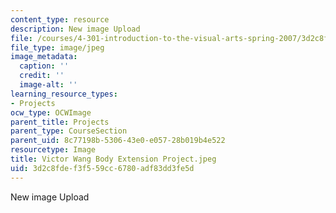 ```yaml
---
content_type: resource
description: New image Upload
file: /courses/4-301-introduction-to-the-visual-arts-spring-2007/3d2c8fdef3f559cc6780adf83dd3fe5d_VictorWangBodyExtensionProject.jpeg
file_type: image/jpeg
image_metadata:
  caption: ''
  credit: ''
  image-alt: ''
learning_resource_types:
- Projects
ocw_type: OCWImage
parent_title: Projects
parent_type: CourseSection
parent_uid: 8c77198b-5306-43e0-e057-28b019b4e522
resourcetype: Image
title: Victor Wang Body Extension Project.jpeg
uid: 3d2c8fde-f3f5-59cc-6780-adf83dd3fe5d
---
```

New image Upload